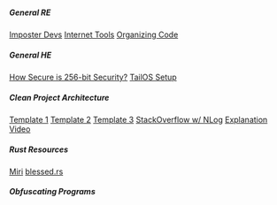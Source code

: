 <h5>General RE</h5>
<a href="https://imposterdevs.com/">Imposter Devs</a>
<a href="https://addr.tools/">Internet Tools</a>
<a href="https://www.youtube.com/watch?v=rYnbspEcKJw">Organizing Code</a>
<h5>General HE</h5>
<a href="https://youtu.be/S9JGmA5_unY">How Secure is 256-bit Security?</a>
<a href="https://youtu.be/nFZm4sVsPXk?si=7J_GzfZe-UOqic4b">TailOS Setup</a>
<h5>Clean Project Architecture</h5>
<a href="https://github.com/jasontaylordev/CleanArchitecture">Template 1</a>
<a href="https://github.com/ardalis/CleanArchitecture">Template 2</a>
<a href="https://github.com/amantinband/clean-architecture">Template 3</a>
<a href="https://stackoverflow.com/questions/74781704/how-to-make-nlog-v5-work-with-avalonia-android">StackOverflow w/ NLog</a>
<a href="https://www.youtube.com/watch?v=YiVqwoFMieg">Explanation Video</a>
<h5>Rust Resources</h5>
<a href="https://github.com/rust-lang/miri">Miri</a>
<a href="https://blessed.rs/">blessed.rs</a>
<h5>Obfuscating Programs</h5>
